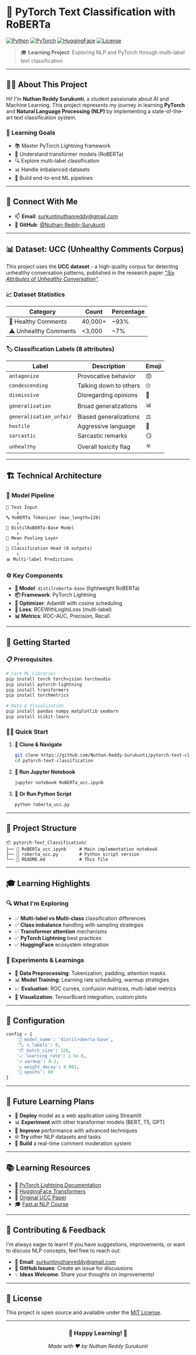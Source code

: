 # 🤖 PyTorch Text Classification with RoBERTa

[![Python](https://img.shields.io/badge/Python-3.8%2B-blue?style=for-the-badge&logo=python)](https://python.org)
[![PyTorch](https://img.shields.io/badge/PyTorch-Lightning-red?style=for-the-badge&logo=pytorch)](https://pytorch.org)
[![HuggingFace](https://img.shields.io/badge/🤗-Transformers-yellow?style=for-the-badge)](https://huggingface.co)
[![License](https://img.shields.io/badge/License-MIT-green?style=for-the-badge)](LICENSE)

> 🎓 **Learning Project**: Exploring NLP and PyTorch through multi-label text classification

---

## 👨‍💻 About This Project

Hi! I'm **Nuthan Reddy Surukunti**, a student passionate about AI and Machine Learning. This project represents my journey in learning **PyTorch** and **Natural Language Processing (NLP)** by implementing a state-of-the-art text classification system.

### 🎯 **Learning Goals**
- 📚 Master PyTorch Lightning framework
- 🧠 Understand transformer models (RoBERTa)
- 🔍 Explore multi-label classification
- 📊 Handle imbalanced datasets
- 🚀 Build end-to-end ML pipelines

---

## 📧 **Connect With Me**
- 📫 **Email**: [surkuntinuthanreddy@gmail.com](mailto:surkuntinuthanreddy@gmail.com)
- 🐙 **GitHub**: [@Nuthan-Reddy-Surukunti](https://github.com/Nuthan-Reddy-Surukunti)

---

## 📊 **Dataset: UCC (Unhealthy Comments Corpus)**

This project uses the **UCC dataset** - a high-quality corpus for detecting unhealthy conversation patterns, published in the research paper [*"Six Attributes of Unhealthy Conversation"*](https://arxiv.org/abs/2010.07410).

### 📈 **Dataset Statistics**
| Category | Count | Percentage |
|----------|--------|-----------|
| 💚 Healthy Comments | 40,000+ | ~93% |
| ⚠️ Unhealthy Comments | <3,000 | ~7% |

### 🏷️ **Classification Labels (8 attributes)**
| Label | Description | Emoji |
|-------|-------------|-------|
| `antagonize` | Provocative behavior | 😠 |
| `condescending` | Talking down to others | 🙄 |
| `dismissive` | Disregarding opinions | 🚫 |
| `generalisation` | Broad generalizations | 📊 |
| `generalisation_unfair` | Biased generalizations | ⚖️ |
| `hostile` | Aggressive language | 💢 |
| `sarcastic` | Sarcastic remarks | 😏 |
| `unhealthy` | Overall toxicity flag | ☣️ |

---

## 🏗️ **Technical Architecture**

### 🤖 **Model Pipeline**
```
📝 Text Input
    ↓
🔤 RoBERTa Tokenizer (max_length=128)
    ↓
🧠 DistilRoBERTa-Base Model
    ↓
🔄 Mean Pooling Layer
    ↓
🎯 Classification Head (8 outputs)
    ↓
📊 Multi-label Predictions
```

### ⚙️ **Key Components**
- **🤖 Model**: `distilroberta-base` (lightweight RoBERTa)
- **📦 Framework**: PyTorch Lightning
- **🔧 Optimizer**: AdamW with cosine scheduling
- **📏 Loss**: BCEWithLogitsLoss (multi-label)
- **📊 Metrics**: ROC-AUC, Precision, Recall

---

## 🚀 **Getting Started**

### 📋 **Prerequisites**
```bash
# Core ML Libraries
pip install torch torchvision torchaudio
pip install pytorch-lightning
pip install transformers
pip install torchmetrics

# Data & Visualization
pip install pandas numpy matplotlib seaborn
pip install scikit-learn
```

### 🏃‍♂️ **Quick Start**
1. **📂 Clone & Navigate**
   ```bash
   git clone https://github.com/Nuthan-Reddy-Surukunti/pytorch-text-classification
   cd pytorch-text-classification
   ```

2. **📓 Run Jupyter Notebook**
   ```bash
   jupyter notebook RoBERTa_ucc.ipynb
   ```

3. **🐍 Or Run Python Script**
   ```bash
   python roberta_ucc.py
   ```

---

## 📁 **Project Structure**
```
📦 pytorch-Text_Classification/
├── 📓 RoBERTa_ucc.ipynb     # Main implementation notebook
├── 🐍 roberta_ucc.py        # Python script version
└── 📖 README.md             # This file
```

---

## 🎓 **Learning Highlights**

### 🔍 **What I'm Exploring**
- ✅ **Multi-label vs Multi-class** classification differences
- ✅ **Class imbalance** handling with sampling strategies
- ✅ **Transformer attention** mechanisms
- ✅ **PyTorch Lightning** best practices
- ✅ **HuggingFace** ecosystem integration

### 🧪 **Experiments & Learnings**
- 🔬 **Data Preprocessing**: Tokenization, padding, attention masks
- 📊 **Model Training**: Learning rate scheduling, warmup strategies
- 📈 **Evaluation**: ROC curves, confusion matrices, multi-label metrics
- 🎨 **Visualization**: TensorBoard integration, custom plots

---

## 🎯 **Configuration**
```python
config = {
    '🤖 model_name': 'distilroberta-base',
    '🏷️ n_labels': 8,
    '📦 batch_size': 128,
    '📈 learning_rate': 1.5e-6,
    '🔥 warmup': 0.2,
    '⚖️ weight_decay': 0.001,
    '🔄 epochs': 80
}
```

---

## 🔮 **Future Learning Plans**
- 🚀 **Deploy** model as a web application using Streamlit
- 📊 **Experiment** with other transformer models (BERT, T5, GPT)
- 🎯 **Improve** performance with advanced techniques
- 🌐 **Try** other NLP datasets and tasks
- 📱 **Build** a real-time comment moderation system

---

## 📚 **Learning Resources**
- 📖 [PyTorch Lightning Documentation](https://pytorch-lightning.readthedocs.io/)
- 🤗 [HuggingFace Transformers](https://huggingface.co/transformers/)
- 📝 [Original UCC Paper](https://arxiv.org/abs/2010.07410)
- 🎓 [Fast.ai NLP Course](https://course.fast.ai/)

---

## 🤝 **Contributing & Feedback**
I'm always eager to learn! If you have suggestions, improvements, or want to discuss NLP concepts, feel free to reach out:

- 💌 **Email**: [surkuntinuthanreddy@gmail.com](mailto:surkuntinuthanreddy@gmail.com)
- 🐙 **GitHub Issues**: Create an issue for discussions
- 💡 **Ideas Welcome**: Share your thoughts on improvements!

---

## 📜 **License**
This project is open source and available under the [MIT License](LICENSE).

---

<div align="center">

### 🌟 **Happy Learning!** 🌟
*Made with ❤️ by Nuthan Reddy Surukunti*

</div>

